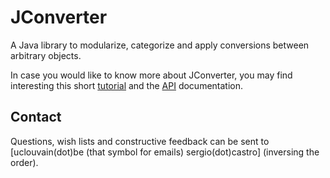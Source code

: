JConverter
==========

A Java library to modularize, categorize and apply conversions between arbitrary objects.

In case you would like to know more about JConverter, you may find interesting this short [tutorial](http://jconverter.github.com/ "JConverter Tutorial") 
and the [API](http://jconverter.github.com/apidocs/ "API documentation ") documentation.


Contact
-------

Questions, wish lists and constructive feedback can be sent to [uclouvain(dot)be (that symbol for emails) sergio(dot)castro]  \(inversing the order\).

